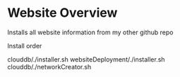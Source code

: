 # Website Overview

Installs all website information from my other github repo

Install order

clouddb/./installer.sh
websiteDeployment/./installer.sh
clouddb/./networkCreator.sh
